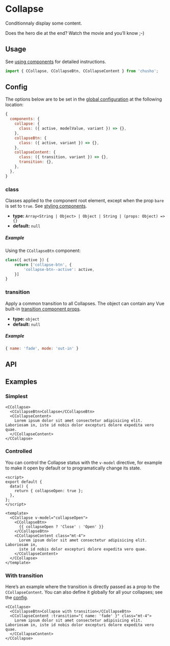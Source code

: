 # Collapse

Conditionnaly display some content.

<Showcase>
    <CCollapse variant="panel" v-slot="{ active }" class="max-w-md">
        <CCollapseBtn variant="panel">
            Does the hero die at the end?
            <CIcon :id="active ? 'chevron-up' : 'chevron-down'" class="ml-2" />
        </CCollapseBtn>
        <CCollapseContent variant="panel">
            Watch the movie and you’ll know ;-)
        </CCollapseContent>
    </CCollapse>
</Showcase>

## Usage

See [using components](/guide/using-components) for detailed instructions.

```js
import { CCollapse, CCollapseBtn, CCollapseContent } from 'chusho';
```

## Config

The options below are to be set in the [global configuration](/guide/config.html) at the following location:

```js
{
  components: {
    collapse: {
      class: ({ active, modelValue, variant }) => {},
    },
    collapseBtn: {
      class: ({ active, variant }) => {},
    },
    collapseContent: {
      class: ({ transition, variant }) => {},
      transition: {},
    },
  },
}
```

### class

Classes applied to the component root element, except when the prop `bare` is set to `true`. See [styling components](/guide/styling-components).

- **type:** `Array<String | Object> | Object | String | (props: Object) => {}`
- **default:** `null`

##### Example

Using the `CCollapseBtn` component:

```js
class({ active }) {
    return ['collapse-btn', {
        'collapse-btn--active': active,
    }]
}
```

### transition

Apply a common transition to all Collapses. The object can contain any Vue built-in [transition component props](https://v3.vuejs.org/api/built-in-components.html#transition).

- **type:** `object`
- **default:** `null`

##### Example

```js
{ name: 'fade', mode: 'out-in' }
```

## API

<Docgen :components="['CCollapse', 'CCollapseBtn', 'CCollapseContent']" />

## Examples

### Simplest

```vue-html
<CCollapse>
  <CCollapseBtn>Collapse</CCollapseBtn>
  <CCollapseContent>
    Lorem ipsum dolor sit amet consectetur adipisicing elit. Laboriosam in, iste id nobis dolor excepturi dolore expedita vero quae.
  </CCollapseContent>
</CCollapse>
```

### Controlled

You can control the Collapse status with the `v-model` directive, for example to make it open by default or to programatically change its state.

```vue
<script>
export default {
  data() {
    return { collapseOpen: true };
  },
};
</script>

<template>
  <CCollapse v-model="collapseOpen">
    <CCollapseBtn>
      {{ collapseOpen ? 'Close' : 'Open' }}
    </CCollapseBtn>
    <CCollapseContent class="mt-4">
      Lorem ipsum dolor sit amet consectetur adipisicing elit. Laboriosam in,
      iste id nobis dolor excepturi dolore expedita vero quae.
    </CCollapseContent>
  </CCollapse>
</template>
```

### With transition

Here’s an example where the transition is directly passed as a prop to the `CCollapseContent`. You can also define it globally for all your collapses; see the [config](#config).

```vue-html
<CCollapse>
  <CCollapseBtn>Collapse with transition</CCollapseBtn>
  <CCollapseContent :transition="{ name: 'fade' }" class="mt-4">
    Lorem ipsum dolor sit amet consectetur adipisicing elit. Laboriosam in, iste id nobis dolor excepturi dolore expedita vero quae.
  </CCollapseContent>
</CCollapse>
```
